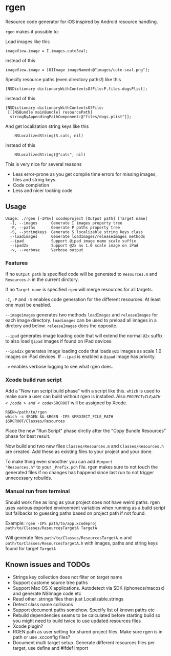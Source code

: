 # rgen
Resource code generator for iOS inspired by Android resource handling.

<code>rgen</code> makes it possible to:

Load images like this

	imageView.image = I.images.cuteSeal;

instead of this

	imageView.image = [UIImage imageNamed:@"images/cute-seal.png"];

Specify resource paths (even directory paths!) like this

	[NSDictionary dictionaryWithContentsOfFile:P.files.dogsPlist];

instead of this

	[NSDictionary dictionaryWithContentsOfFile:
	 [[[NSBundle mainBundle] resourcePath]
	  stringByAppendingPathComponent:@"files/dogs.plist"]];

And get localization string keys like this

        NSLocalizedString(S.cats, nil)

instead of this

        NSLocalizedString(@"cats", nil)

This is very nice for several reasons

*  Less error-prone as you get compile time errors for missing images,
   files and string keys.
*  Code completion
*  Less and nicer looking code

## Usage

	Usage: ./rgen [-IPSv] xcodeproject [Output path] [Target name]
	  -I, --images      Generate I images property tree
	  -P, --paths       Generate P paths property tree
	  -S, --stringkeys  Generate S localizable string keys class
	  --loadimages      Generate loadImages/releaseImages methods
	  --ipad            Support @ipad image name scale suffix
	  --ipad2x          Support @2x as 1.0 scale image on iPad
	  -v, --verbose     Verbose output

### Features

If no <code>Output path</code> is specified code will be generated to
<code>Resources.m</code> and <code>Resources.h</code> in the current dirctory.

If no <code>Target name</code> is specified <code>rgen</code> will merge
resources for all targets.

<code>-I</code>, <code>-P</code> and <code>-S</code> enables code generation for
the different resources. At least one must be enabled.

<code>--imageimages</code> generates two methods <code>loadImages</code> and
<code>releaseImages</code> for each image directory. <code>loadimages</code>
can be used to preload all images in a dirctory and below.
<code>releaseImages</code> does the opposite.

<code>--ipad</code> generates image loading code that will extend the normal
<code>@2x</code> suffix to also load <code>@ipad</code> images if found on
iPad devices.

<code>--ipad2x</code> generates image loading code that loads <code>@2x</code>
images as scale 1.0 images on iPad devices. If <code>--ipad</code> is enabled
a <code>@ipad</code> image has priority.

<code>-v</code> enables verbose logging to see what rgen does.

### Xcode build run script

Add a "New run script build phase" with a script like this. <code>which</code> is used
to make sure a user can build without rgen is installed. Also
<code>$PROJECT_FILE_PATH</code> and <code>$SRCROOT</code> will be assigned by Xcode.

	RGEN=/path/to/rgen
	which -s $RGEN && $RGEN -IPS $PROJECT_FILE_PATH $SRCROOT/Classes/Resources

Place the new "Run Script" phase dirctly after the "Copy Bundle Resources" phase
for best result.

Now build and two new files <code>Classes/Resources.m</code> and
<code>Classes/Resources.h</code> are created. Add these as existing files
to your project and your done. 

To make thing even smoother you can add <code>#import "Resources.h"</code> to
your <code>_Prefix.pch</code> file. rgen makes sure to not touch the generated
files if no changes has happend since last run to not trigger unnecessary
rebuilds.

### Manual run from terminal

Should work fine as long as your project does not have weird paths. rgen uses
various exported environment variables when running as a build script but
fallbacks to guessing paths based on project path if not found.

Example:
<code>rgen -IPS path/to/app.xcodeproj path/to/Classes/ResourcesTargetA TargetA</code>

Will generate files <code>path/to/Classes/ResourcesTargetA.m</code> and
<code>path/to/Classes/ResourcesTargetA.h</code> with images, paths and string
keys found for target <code>TargetA</code>

## Known issues and TODOs

*  Strings key collection does not filter on target name
*  Support custome source tree paths
*  Support Mac OS X applications. Autodetect via SDK (iphoneos/macosx) and
   generate NSImage code etc
*  Read other .strings files then just Localizable.strings
*  Detect class name collisions
*  Support document paths somehow. Specify list of known paths etc
*  Rebuild dependencies seams to be calculated before starting build
   so you might need to build twice to use updated resources files
*  Xcode plugin?
*  RGEN path as user setting for shared project files. Make sure rgen is in path or
use .xcconfig files? 
*  Document multi target setup. Generate different resources files per target,
   use define and #ifdef import

